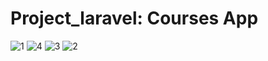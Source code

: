 # Project_laravel: Courses App

![1](https://github.com/ilijab57/Laravel-Project-02/assets/72997437/ada338ae-b94e-400e-9270-171dcdb2f2ec)
![4](https://github.com/ilijab57/Laravel-Project-02/assets/72997437/481135d6-e74d-4dc7-88c9-a8dd2105326e)
![3](https://github.com/ilijab57/Laravel-Project-02/assets/72997437/7d1baace-2bc4-4c94-abbc-a6c9445db864)
![2](https://github.com/ilijab57/Laravel-Project-02/assets/72997437/35e37252-7c04-499d-9799-9e945749e745)
